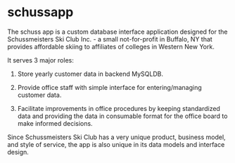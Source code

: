 schussapp
=========

The schuss app is a custom database interface application designed for the Schussmeisters Ski Club Inc. - a small not-for-profit in Buffalo, NY that provides affordable skiing to affiliates of colleges in Western New York.

It serves 3 major roles:

1)  Store yearly customer data in backend MySQLDB.

2)  Provide office staff with simple interface for entering/managing customer data.

3)  Facilitate improvements in office procedures by keeping standardized data and providing the data in consumable format for the office board to make informed decisions.

Since Schussmeisters Ski Club has a very unique product, business model, and style of service, the app is also unique in its data models and interface design.
